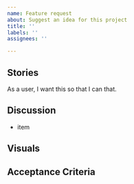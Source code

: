 ```yaml
---
name: Feature request
about: Suggest an idea for this project
title: ''
labels: ''
assignees: ''

---
```


## Stories

As a user, I want this so that I can that.

## Discussion

- item

## Visuals


## Acceptance Criteria


